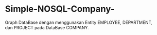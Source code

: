 # Simple-NOSQL-Company-

Graph DataBase dengan menggunakan Entity EMPLOYEE, DEPARTMENT, dan PROJECT pada DataBase  COMPANY.
